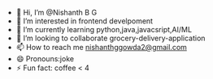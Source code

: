 - 👋 Hi, I’m @Nishanth B G
- 👀 I’m interested in frontend develpoment
- 🌱 I’m currently learning python,java,javacsript,AI/ML
- 💞️ I’m looking to collaborate grocery-delivery-application
- 📫 How to reach me nishanthggowda2@gmail.com
- 😄 Pronouns:joke
- ⚡ Fun fact: coffee < 4

<!---
Nishanthgowda2/Nishanthgowda2 is a ✨ special ✨ repository because its `README.md` (this file) appears on your GitHub profile.
You can click the Preview link to take a look at your changes.
--->
